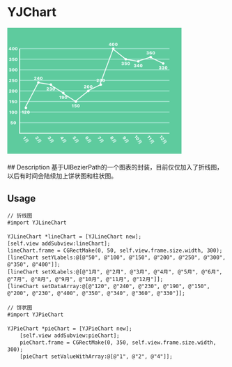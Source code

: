 # YJChart
<div align="left">
<img src="https://github.com/yuejieee/YJChart/blob/master/%E6%95%88%E6%9E%9C%E5%9B%BE.png" width=400 />
</div>
<div align="right">
<img scr="" width=400 />
</div>
## Description
基于UIBezierPath的一个图表的封装，目前仅仅加入了折线图，以后有时间会陆续加上饼状图和柱状图。

## Usage

```
// 折线图
#import YJLineChart

YJLineChart *lineChart = [YJLineChart new];
[self.view addSubview:lineChart];
lineChart.frame = CGRectMake(0, 50, self.view.frame.size.width, 300);
[lineChart setYLabels:@[@"50", @"100", @"150", @"200", @"250", @"300", @"350", @"400"]];
[lineChart setXLabels:@[@"1月", @"2月", @"3月", @"4月", @"5月", @"6月", @"7月", @"8月", @"9月", @"10月", @"11月", @"12月"]];
[lineChart setDataArray:@[@"120", @"240", @"230", @"190", @"150", @"200", @"230", @"400", @"350", @"340", @"360", @"330"]];

// 饼状图
#import YJPieChart

YJPieChart *pieChart = [YJPieChart new];
    [self.view addSubview:pieChart];
    pieChart.frame = CGRectMake(0, 350, self.view.frame.size.width, 300);
    [pieChart setValueWithArray:@[@"1", @"2", @"4"]];
```
